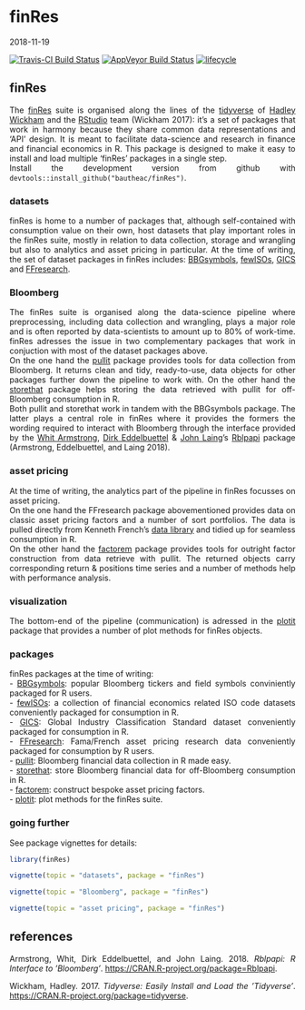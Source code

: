 finRes
================
2018-11-19

<style> body {text-align: justify} </style>

[![Travis-CI Build
Status](https://travis-ci.org/bautheac/finRes.svg?branch=master)](https://travis-ci.org/bautheac/finRes)
[![AppVeyor Build
Status](https://ci.appveyor.com/api/projects/status/github/bautheac/finRes?branch=master&svg=true)](https://ci.appveyor.com/project/bautheac/finRes)
[![lifecycle](https://img.shields.io/badge/lifecycle-experimental-orange.svg)](https://www.tidyverse.org/lifecycle/#experimental)

## finRes

The [finRes](https://bautheac.github.io/finRes/) suite is organised
along the lines of the [tidyverse](www.tidyverse.org) of [Hadley
Wickham](http://hadley.nz/) and the [RStudio](https://www.rstudio.com/)
team (Wickham 2017): it’s a set of packages that work in harmony because
they share common data representations and ‘API’ design. It is meant to
facilitate data-science and research in finance and financial economics
in R. This package is designed to make it easy to install and load
multiple ‘finRes’ packages in a single step.  
Install the development version from github with
`devtools::install_github("bautheac/finRes")`.

### datasets

finRes is home to a number of packages that, although self-contained
with consumption value on their own, host datasets that play important
roles in the finRes suite, mostly in relation to data collection,
storage and wrangling but also to analytics and asset pricing in
particular. At the time of writing, the set of dataset packages in
finRes includes: [BBGsymbols](https://bautheac.github.io/BBGsymbols/),
[fewISOs](https://bautheac.github.io/fewISOs/),
[GICS](https://bautheac.github.io/GICS/) and
[FFresearch](https://bautheac.github.io/FFresearch/).

### Bloomberg

The finRes suite is organised along the data-science pipeline where
preprocessing, including data collection and wrangling, plays a major
role and is often reported by data-scientists to amount up to 80% of
work-time. finRes adresses the issue in two complementary packages that
work in conjuction with most of the dataset packages above.  
On the one hand the [pullit](https://bautheac.github.io/pullit/) package
provides tools for data collection from Bloomberg. It returns clean and
tidy, ready-to-use, data objects for other packages further down the
pipeline to work with. On the other hand the
[storethat](https://bautheac.github.io/storethat/) package helps storing
the data retrieved with pullit for off-Bloomberg consumption in R.  
Both pullit and storethat work in tandem with the BBGsymbols package.
The latter plays a central role in finRes where it provides the formers
the wording required to interact with Bloomberg through the interface
provided by the [Whit Armstrong](https://github.com/armstrtw), [Dirk
Eddelbuettel](https://github.com/eddelbuettel) & [John
Laing](https://github.com/johnlaing)’s
[Rblpapi](https://github.com/Rblp/Rblpapi) package (Armstrong,
Eddelbuettel, and Laing 2018).

### asset pricing

At the time of writing, the analytics part of the pipeline in finRes
focusses on asset pricing.  
On the one hand the FFresearch package abovementioned provides data on
classic asset pricing factors and a number of sort portfolios. The data
is pulled directly from Kenneth French’s [data
library](http://mba.tuck.dartmouth.edu/pages/faculty/ken.french/data_library.html)
and tidied up for seamless consumption in R.  
On the other hand the [factorem](https://bautheac.github.io/factorem/)
package provides tools for outright factor construction from data
retrieve with pullit. The returned objects carry corresponding return &
positions time series and a number of methods help with performance
analysis.

### visualization

The bottom-end of the pipeline (communication) is adressed in the
[plotit](https://bautheac.github.io/plotit/) package that provides a
number of plot methods for finRes objects.

### packages

finRes packages at the time of writing:  
\- [BBGsymbols](https://bautheac.github.io/BBGsymbols/): popular
Bloomberg tickers and field symbols conviniently packaged for R users.  
\- [fewISOs](https://bautheac.github.io/fewISOs/): a collection of
financial economics related ISO code datasets conveniently packaged for
consumption in R.  
\- [GICS](https://bautheac.github.io/GICS/): Global Industry
Classification Standard dataset conveniently packaged for consumption in
R.  
\- [FFresearch](https://bautheac.github.io/FFresearch/): Fama/French
asset pricing research data conveniently packaged for consumption by R
users.  
\- [pullit](https://bautheac.github.io/pullit/): Bloomberg financial
data collection in R made easy.  
\- [storethat](https://bautheac.github.io/storethat/): store Bloomberg
financial data for off-Bloomberg consumption in R.  
\- [factorem](https://bautheac.github.io/factorem/): construct bespoke
asset pricing factors.  
\- [plotit](https://bautheac.github.io/plotit/): plot methods for the
finRes suite.

### going further

See package vignettes for details:

``` r
library(finRes)

vignette(topic = "datasets", package = "finRes")

vignette(topic = "Bloomberg", package = "finRes")

vignette(topic = "asset pricing", package = "finRes")
```

## references

<div id="refs" class="references">

<div id="ref-Armstrong_Rblpapi_2018">

Armstrong, Whit, Dirk Eddelbuettel, and John Laing. 2018. *Rblpapi: R
Interface to ’Bloomberg’*. <https://CRAN.R-project.org/package=Rblpapi>.

</div>

<div id="ref-Wickham_tidyverse_2017">

Wickham, Hadley. 2017. *Tidyverse: Easily Install and Load the
’Tidyverse’*. <https://CRAN.R-project.org/package=tidyverse>.

</div>

</div>
